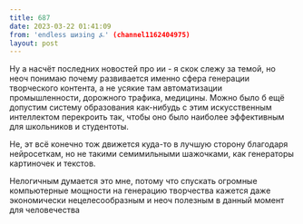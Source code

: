 ```yaml
---
title: 687
date: 2023-03-22 01:41:09
from: 'endless шизing ⍼' (channel1162404975)
layout: post
---
```


Ну а насчёт последних новостей про ии - я скок слежу за темой, но неоч понимаю почему развивается именно сфера генерации творческого контента, а не усякие там автоматизации промышленности, дорожного трафика, медицины. Можно было б ещё допустим систему образования как-нибудь с этим искусственным интеллектом перекроить так, чтобы оно было наиболее эффективным для школьников и студентоты.

Не, эт всё конечно тож движется куда-то в лучшую сторону благодаря нейросеткам, но не такими семимильными шажочками, как генераторы картиночек и текстов. 

Нелогичным думается это мне, потому что спускать огромные компьютерные мощности на генерацию творчества кажется даже экономически нецелесообразным и неоч полезным в данный момент для человечества
